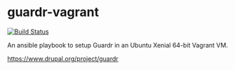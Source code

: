 # guardr-vagrant

[![Build Status](https://travis-ci.org/deekayen/guardr-vagrant.svg?branch=main)](https://travis-ci.org/deekayen/guardr-vagrant)

An ansible playbook to setup Guardr in an Ubuntu Xenial 64-bit Vagrant VM.

https://www.drupal.org/project/guardr
